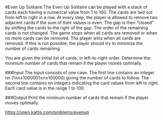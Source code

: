 #Even Up Solitaire
The Even Up Solitaire can be played with a stack of cards each having a numerical value from 1 to 100. The cards are laid out from left to right in a row. At every step, the player is allowed to remove two adjacent cards if the sum of their values is even. The gap is then “closed” by shifting the cards to the right of the gap. The order of the remaining cards is not changed. The game stops when all cards are removed or when no more cards can be removed. The player wins when all cards are removed. If this is not possible, the player should try to minimize the number of cards remaining.

You are given the initial list of cards, in left-to-right order. Determine the minimum number of cards that remain if the player moves optimally.

###Input
The input consists of one case. The first line contains an integer nn (1≤n≤1000001≤n≤100000) giving the number of cards to follow. The second line contains nn integers indicating the card values from left to right. Each card value is in the range 1 to 100.

###Output
Print the minimum number of cards that remain if the player moves optimally.

https://open.kattis.com/problems/evenup
